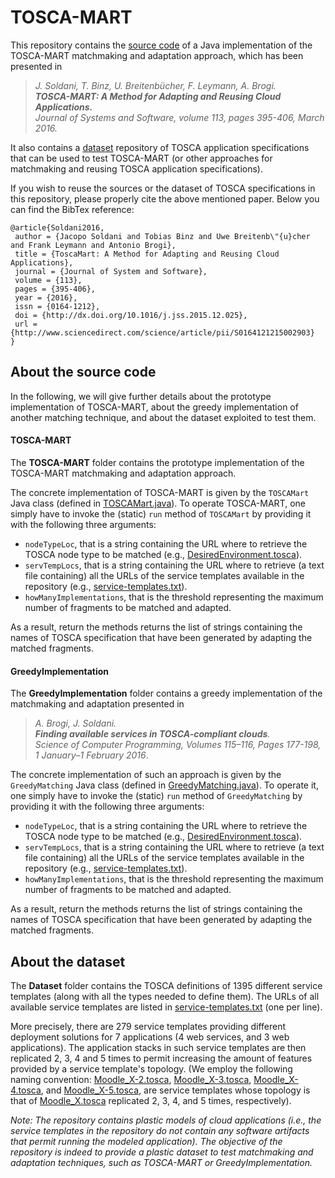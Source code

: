 # TOSCA-MART
This repository contains the [source code](https://github.com/jacopogiallo/TOSCA-MART/blob/master/README.md#source) of a Java implementation of the TOSCA-MART matchmaking and adaptation approach, which has been presented in 
> _J. Soldani, T. Binz, U. Breitenbücher, F. Leymann, A. Brogi. <br>
> **TOSCA-MART: A Method for Adapting and Reusing Cloud Applications.** <br>
> Journal of Systems and Software, volume 113, pages 395-406, March 2016._ 

It also contains a [dataset](https://github.com/jacopogiallo/TOSCA-MART#dataset) repository of TOSCA application specifications that can be used to test TOSCA-MART (or other approaches for matchmaking and reusing TOSCA application specifications). 

If you wish to reuse the sources or the dataset of TOSCA specifications in this repository, please properly 
cite the above mentioned paper. Below you can find the BibTex reference:
```
@article{Soldani2016,
 author = {Jacopo Soldani and Tobias Binz and Uwe Breitenb\"{u}cher and Frank Leymann and Antonio Brogi},
 title = {ToscaMart: A Method for Adapting and Reusing Cloud Applications},
 journal = {Journal of System and Software},
 volume = {113},
 pages = {395-406},
 year = {2016},
 issn = {0164-1212},
 doi = {http://dx.doi.org/10.1016/j.jss.2015.12.025},
 url = {http://www.sciencedirect.com/science/article/pii/S0164121215002903}
} 
```

## <a name="source"></a> About the source code
In the following, we will give further details about the prototype implementation of TOSCA-MART, about the greedy
implementation of another matching technique, and about the dataset exploited to test them. 

#### TOSCA-MART
The **TOSCA-MART** folder contains the prototype implementation of the TOSCA-MART matchmaking and adaptation approach. 

The concrete implementation of TOSCA-MART is given by the ```TOSCAMart``` Java class (defined in
[TOSCAMart.java](https://github.com/jacopogiallo/TOSCA-MART/blob/master/TOSCA-MART/src/mart/TOSCAMart.java)). To operate TOSCA-MART, one simply have to invoke the (static) ```run``` method of ```TOSCAMart``` by providing it with the
following three arguments:
- ```nodeTypeLoc```, that is a string containing the URL where to retrieve the TOSCA node type to be matched (e.g., [DesiredEnvironment.tosca](https://raw.githubusercontent.com/jacopogiallo/TOSCA-MART/master/Dataset/NodeTypes/DesiredEnvironment.tosca)).
- ```servTempLocs```, that is a string containing the URL where to retrieve (a text file containing) all the URLs of the service templates available in the repository (e.g., [service-templates.txt](https://raw.githubusercontent.com/jacopogiallo/TOSCA-MART/master/Dataset/ServiceTemplates/service-templates.txt)). 
- ```howManyImplementations```, that is the threshold representing the maximum number of fragments to be matched and adapted.

As a result, return the methods returns the list of strings containing the names of TOSCA specification that have been generated by adapting the matched fragments.

#### GreedyImplementation
The **GreedyImplementation** folder contains a greedy implementation of the matchmaking and adaptation presented in 
> _A. Brogi, J. Soldani. <br> 
> **Finding available services in TOSCA-compliant clouds**. <br> 
> Science of Computer Programming, Volumes 115–116, Pages 177-198, 1 January–1 February 2016_.

The concrete implementation of such an approach is given by the ```GreedyMatching``` Java class (defined in [GreedyMatching.java](https://github.com/jacopogiallo/TOSCA-MART/blob/master/GreedyMatching/src/greedy/GreedyMatching.java)). To operate it, one simply have to invoke the (static) ```run``` method of ```GreedyMatching``` by providing it with the following three arguments:
- ```nodeTypeLoc```, that is a string containing the URL where to retrieve the TOSCA node type to be matched (e.g., [DesiredEnvironment.tosca](https://raw.githubusercontent.com/jacopogiallo/TOSCA-MART/master/Dataset/NodeTypes/DesiredEnvironment.tosca)).
- ```servTempLocs```, that is a string containing the URL where to retrieve (a text file containing) all the URLs of the service templates available in the repository (e.g., [service-templates.txt](https://raw.githubusercontent.com/jacopogiallo/TOSCA-MART/master/Dataset/ServiceTemplates/service-templates.txt)).
- ```howManyImplementations```, that is the threshold representing the maximum number of fragments to be matched and adapted.

As a result, return the methods returns the list of strings containing the names of TOSCA specification that have been generated by adapting the matched fragments.

## <a name="dataset"></a> About the dataset
The **Dataset** folder contains the TOSCA definitions of 1395 different service templates (along with all the types needed to define them). The URLs of all available service templates are listed in [service-templates.txt](https://raw.githubusercontent.com/jacopogiallo/TOSCA-MART/master/Dataset/ServiceTemplates/service-templates.txt) (one per line).

More precisely, there are 279 service templates providing different deployment solutions for 7 applications (4 web services, and 3 web applications).
The application stacks in such service templates are then replicated 2, 3, 4 and 5 times to permit increasing the amount of features provided by a service template's topology. (We employ the following naming convention:
[Moodle_X-2.tosca](https://raw.githubusercontent.com/jacopogiallo/TOSCA-MART/master/Dataset/ServiceTemplates/Moodle_X-2.tosca), [Moodle_X-3.tosca](https://raw.githubusercontent.com/jacopogiallo/TOSCA-MART/master/Dataset/ServiceTemplates/Moodle_X-3.tosca), [Moodle_X-4.tosca](https://raw.githubusercontent.com/jacopogiallo/TOSCA-MART/master/Dataset/ServiceTemplates/Moodle_X-4.tosca), and [Moodle_X-5.tosca](https://raw.githubusercontent.com/jacopogiallo/TOSCA-MART/master/Dataset/ServiceTemplates/Moodle_X-5.tosca), are service templates whose topology is that of [Moodle_X.tosca](https://raw.githubusercontent.com/jacopogiallo/TOSCA-MART/master/Dataset/ServiceTemplates/Moodle_X.tosca) replicated 2, 3, 4, and 5 times, respectively).

_Note: The repository contains plastic models of cloud applications (i.e., the service templates in the repository do not contain any software artifacts that permit running the modeled application). The objective of the repository is indeed to provide a plastic dataset to test matchmaking and adaptation techniques, such as TOSCA-MART or GreedyImplementation._
